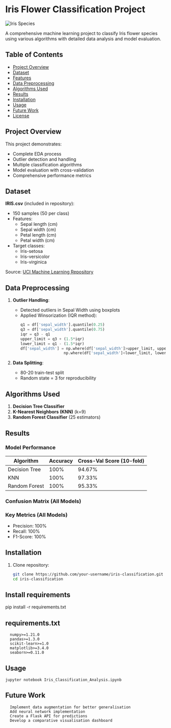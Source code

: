 # Iris Flower Classification Project

![Iris Species](https://upload.wikimedia.org/wikipedia/commons/thumb/9/9f/Iris_virginica.jpg/220px-Iris_virginica.jpg)

A comprehensive machine learning project to classify Iris flower species using various algorithms with detailed data analysis and model evaluation.

## Table of Contents
- [Project Overview](#project-overview)
- [Dataset](#dataset)
- [Features](#features)
- [Data Preprocessing](#data-preprocessing)
- [Algorithms Used](#algorithms-used)
- [Results](#results)
- [Installation](#installation)
- [Usage](#usage)
- [Future Work](#future-work)
- [License](#license)

## Project Overview
This project demonstrates:
- Complete EDA process
- Outlier detection and handling
- Multiple classification algorithms
- Model evaluation with cross-validation
- Comprehensive performance metrics

## Dataset
**IRIS.csv** (included in repository):
- 150 samples (50 per class)
- Features:
  - Sepal length (cm)
  - Sepal width (cm)
  - Petal length (cm)
  - Petal width (cm)
- Target classes:
  - Iris-setosa
  - Iris-versicolor
  - Iris-virginica

Source: [UCI Machine Learning Repository](https://archive.ics.uci.edu/ml/datasets/iris)

## Data Preprocessing
1. **Outlier Handling**:
   - Detected outliers in Sepal Width using boxplots
   - Applied Winsorization (IQR method):
     ```python
     q1 = df['sepal_width'].quantile(0.25)
     q3 = df['sepal_width'].quantile(0.75)
     iqr = q3 - q1
     upper_limit = q3 + (1.5*iqr)
     lower_limit = q1 - (1.5*iqr)
     df['sepal_width'] = np.where(df['sepal_width']>upper_limit, upper_limit, 
                        np.where(df['sepal_width']<lower_limit, lower_limit, df['sepal_width']))
     ```

2. **Data Splitting**:
   - 80-20 train-test split
   - Random state = 3 for reproducibility

## Algorithms Used
1. **Decision Tree Classifier**
2. **K-Nearest Neighbors (KNN)** (k=9)
3. **Random Forest Classifier** (25 estimators)

## Results
### Model Performance
| Algorithm          | Accuracy | Cross-Val Score (10-fold) |
|--------------------|----------|---------------------------|
| Decision Tree      | 100%     | 94.67%                    |
| KNN                | 100%     | 97.33%                    |
| Random Forest      | 100%     | 95.33%                    |

### Confusion Matrix (All Models)




### Key Metrics (All Models)
- Precision: 100%
- Recall: 100% 
- F1-Score: 100%

## Installation
1. Clone repository:
   ```bash
   git clone https://github.com/your-username/iris-classification.git
   cd iris-classification

## Install requirements
 pip install -r requirements.txt

 ## requirements.txt
      numpy>=1.21.0
      pandas>=1.3.0
      scikit-learn>=1.0
      matplotlib>=3.4.0
      seaborn>=0.11.0
  ## Usage
    jupyter notebook Iris_Classification_Analysis.ipynb

  ## Future Work 
      Implement data augmentation for better generalisation
      Add neural network implementation
      Create a Flask API for predictions
      Develop a comparative visualisation dashboard


      
